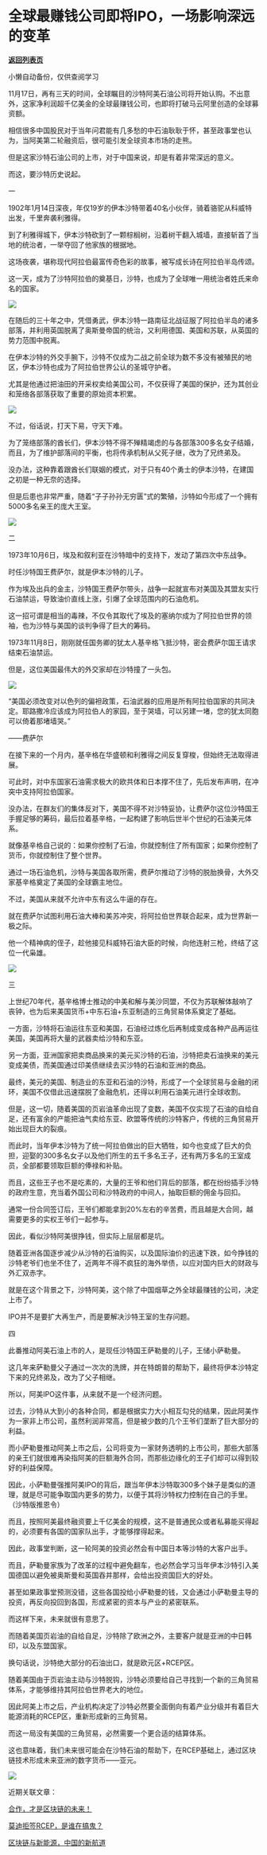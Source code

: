 # 全球最赚钱公司即将IPO，一场影响深远的变革

[**返回列表页**](/gzh/政事堂2019)

小懒自动备份，仅供查阅学习

  

11月17日，再有三天的时间，全球瞩目的沙特阿美石油公司将开始认购。不出意外，这家净利润超千亿美金的全球最赚钱公司，也即将打破马云阿里创造的全球募资额。

  

相信很多中国股民对于当年问君能有几多愁的中石油耿耿于怀，甚至政事堂也认为，当阿美第二轮融资后，很可能引发全球资本市场的走熊。  

  

但是这家沙特石油公司的上市，对于中国来说，却是有着非常深远的意义。

  

  

而这，要沙特历史说起。  

  

  

一  

  

1902年1月14日深夜，年仅19岁的伊本沙特带着40名小伙伴，骑着骆驼从科威特出发，千里奔袭利雅得。

  

到了利雅得城下，伊本沙特砍到了一颗棕榈树，沿着树干翻入城墙，直接斩首了当地的统治者，一举夺回了他家族的根据地。

  

这场夜袭，堪称现代阿拉伯最富传奇色彩的故事，被写成长诗在阿拉伯半岛传颂。

  

这一天，成为了沙特阿拉伯的奠基日，沙特，也成为了全球唯一用统治者姓氏来命名的国家。

  

![](https://mmbiz.qpic.cn/mmbiz_jpg/rxhS23yu8cMFKSZkskvPV9J74ZFZDibCIpqwbqc7fxq9Swo4jvPgWicayC3cicZoxYbVfSOvcKFdicIHfNmyPAs6WA/640?wx_fmt=jpeg)

  

在随后的三十年之中，凭借勇武，伊本沙特一路南征北战征服了阿拉伯半岛的诸多部落，并利用英国脱离了奥斯曼帝国的统治，又利用德国、美国和苏联，从英国的势力范围中脱离。

  

在伊本沙特的外交手腕下，沙特不仅成为二战之前全球为数不多没有被殖民的地区，伊本沙特也成为了阿拉伯世界公认的圣城守护者。

  

尤其是他通过把油田的开采权卖给美国公司，不仅获得了美国的保护，还为其创业和笼络各部落获取了重要的原始资本积累。

  

![](https://mmbiz.qpic.cn/mmbiz_jpg/rxhS23yu8cMFKSZkskvPV9J74ZFZDibCIAeALyiaKMSoRHwYCIxBXOaicSOn8eibRmNHBkoDCQWZruXgLBAjHAzY0A/640?wx_fmt=jpeg)

  

不过，俗话说，打天下易，守天下难。

  

为了笼络部落的酋长们，伊本沙特不得不殚精竭虑的与各部落300多名女子结婚，而且，为了维护部落间的平衡，也将传承机制从父死子继，改为了兄终弟及。

  

没办法，这种靠着跟酋长们联姻的模式，对于只有40个勇士的伊本沙特，在建国之初是一种无奈的选择。

  

但是后患也非常严重，随着“子子孙孙无穷匮”式的繁殖，沙特如今形成了一个拥有5000多名亲王的庞大王室。

  

![](https://mmbiz.qpic.cn/mmbiz_jpg/rxhS23yu8cMFKSZkskvPV9J74ZFZDibCIeaiaPYlIzLn8YdRmJSwUgAe5hQ1ao0YmxVHf5womjJQib71ukFIjiccGw/640?wx_fmt=jpeg)

  

  

二

  

1973年10月6日，埃及和叙利亚在沙特暗中的支持下，发动了第四次中东战争。

  

时任沙特国王费萨尔，就是伊本沙特的儿子。  

  

作为埃及出兵的金主，沙特国王费萨尔带头，战争一起就宣布对美国及其盟友实行石油禁运，导致油价直线上涨，引爆了全球范围内的石油危机。

  

这一招可谓是相当的毒辣，不仅令其取代了埃及的塞纳尔成为了阿拉伯世界的领袖，也为沙特与美国的谈判争得了巨大的筹码。  

  

1973年11月8日，刚刚就任国务卿的犹太人基辛格飞抵沙特，密会费萨尔国王请求结束石油禁运。

  

但是，这位美国最伟大的外交家却在沙特撞了一头包。

  

![](https://mmbiz.qpic.cn/mmbiz/rxhS23yu8cMFKSZkskvPV9J74ZFZDibCIqdCzhV5CYPnTUf4icGyicvDBLCgYFia9GYyhFLUFq5GbKcnNpHdiclGHuA/640?wx_fmt=other)

  

“美国必须改变对以色列的偏袒政策，石油武器的应用是所有阿拉伯国家的共同决定。耶路撒冷应该成为阿拉伯人的家园，至于哭墙，可以另建一堵，您的犹太同胞可以倚着那堵墙哭。”

——费萨尔

  

在接下来的一个月内，基辛格在华盛顿和利雅得之间反复穿梭，但始终无法取得进展。

  

可此时，对中东国家石油需求极大的欧共体和日本撑不住了，先后发布声明，在冲突中支持阿拉伯国家。

  

没办法，在群友们的集体反对下，美国不得不对沙特妥协，让费萨尔这位沙特国王手握足够的筹码，最后拉着基辛格，一起构建了影响后世半个世纪的石油美元体系。

  

就像基辛格自己说的：如果你控制了石油，你就控制住了所有国家；如果你控制了货币，你就控制住了整个世界。

  

通过一场石油危机，沙特与美国各取所需，费萨尔推动了沙特的脱胎换骨，大外交家基辛格奠定了美国的全球霸主地位。  

  

不过，美国从来就不允许中东有这么牛逼的存在。

  

就在费萨尔试图利用石油大棒和美苏冲突，将阿拉伯世界联合起来，成为世界新一极之际。

  

他一个精神病的侄子，趁他接见科威特石油大臣的时候，向他连射三枪，终结了这位一代枭雄。

  

![](https://mmbiz.qpic.cn/mmbiz_jpg/rxhS23yu8cMFKSZkskvPV9J74ZFZDibCI29gXsP8LwabkR5AH5nrMNA2Gx1hbKLL5DR61oYUK8LEur32QtA2t4w/640?wx_fmt=jpeg)

  

  

三

  

上世纪70年代，基辛格博士推动的中美和解与美沙同盟，不仅为苏联解体敲响了丧钟，也为后来美国货币+中东石油+东亚制造的三角贸易体系奠定了基础。

  

一方面，沙特将石油运往东亚和美国，石油经过炼化后再制成变成各种产品再运往美国，美国再将大量的武器卖给沙特和东亚。

  

另一方面，亚洲国家把卖商品换来的美元买沙特的石油，沙特把卖石油换来的美元变成美债，而美国通过印美债继续去买沙特的石油和亚洲的商品。

  

最终，美元的美国、制造业的东亚和石油的沙特，形成了一个全球贸易与金融的闭环，美国不仅借此迅速摆脱了金融危机，还得以利用石油美元进行全球收割。  

  

但是，这一切，随着美国的页岩油革命出现了变数，美国不仅实现了石油的自给自足，还有富余的产能把油气卖给东亚、欧盟等传统的沙特客户，传统的三角贸易开始出现巨大的裂痕。

  

而此时，当年伊本沙特为了统一阿拉伯做出的巨大牺牲，如今也变成了巨大的负担，迎娶的300多名女子以及他们所生的五千多名王子，还有两万多名的王室成员，全部都要领取巨额的俸禄和补贴。

  

而且，这些王子也不是吃素的，大量的王爷和他们背后的部落，都在纷纷插手沙特的政府生意，充当着外国公司和沙特政府的中间人，抽取巨额的佣金与回扣。

  

通常一份合同签订后，王爷们都能拿到20%左右的辛苦费，而且越是大合同，越需要更多的实权王爷们一起参与。

  

因此，看似沙特阿美很挣钱，但实际上层层都是坑。

  

随着亚洲各国逐步减少从沙特的石油购买，以及国际油价的迅速下跌，如今挣钱的沙特老爷们也坐不住了，近两年不得不疯狂的海外举债，以应对国内巨大的财政与外汇双赤字。

  

就是在这个背景之下，沙特阿美，这个除了中国烟草之外全球最赚钱的公司，决定上市了。

  

IPO并不是要扩大再生产，而是要解决沙特王室的生存问题。

  

  

四

  

此番推动阿美石油上市的人，是现任沙特国王萨勒曼的儿子，王储小萨勒曼。  

  

这几年来萨勒曼父子通过一次次的洗牌，并在特朗普的帮助下，最终将伊本沙特定下来的兄终弟及，改为了父子相继。  

  

所以，阿美IPO这件事，从来就不是一个经济问题。

  

过去，沙特从大到小的各种合同，都是根据实力大小相互勾兑的结果，因此阿美作为一家非上市公司，虽然利润非常高，但是被少数的几个王爷们垄断了巨大部分的利益。

  

而小萨勒曼推动阿美上市之后，公司将变为一家财务透明的上市公司，那些大部落的亲王们就很难再染指阿美的巨额海外合同，而那些边缘化的王子们却可以得到较好的利益保障。

  

因此，小萨勒曼强推阿美IPO的背后，跟当年伊本沙特取300多个妹子是类似的道理，就是尽可能争取国内更多的势力，以便于其将沙特权力控制在自己的手里。（沙特版推恩令）

  

而且，按照阿美最终融资要上千亿美金的规模，这不是普通民众或者私募能买得起的，必须要有各国的国家队出手，才能够撑得起来。

  

  

因此，政事堂判断，这一轮阿美的投资必然会有中国日本等沙特的大客户出手。

  

而且，萨勒曼家族为了改革的过程中避免翻车，也必然会学习当年伊本沙特引入美国德国以避免被奥斯曼和英国吞并那样，会给出投资国巨大的好处。

  

甚至如果政事堂预测没错，这些各国投给小萨勒曼的钱，又会通过小萨勒曼主导的投资，再反向投回到各国，形成紧密的资本与产业的紧密联系。

  

而这样下来，未来就很有意思了。

  

而随着美国页岩油的自给自足，沙特除了欧洲之外，主要客户就是亚洲的中日韩印，以及东盟国家。

  

换句话说，沙特绝大部分的石油出口，就是欧元区+RCEP区。

  

随着美国由于页岩油主动与沙特脱钩，沙特必须要给自己寻找到一个新的三角贸易体系，才能够维持其阿拉伯世界老大的地位。  

  

因此阿美上市之后，产业机构决定了沙特必然要全面倒向有着产业分级并有着巨大能源消耗的RCEP区，重新形成新的三角贸易。

  

而这一局没有美国的三角贸易，必然需要一个更合适的结算体系。

  

这也意味着，我们未来很可能会在沙特石油的帮助下，在RCEP基础上，通过区块链技术形成未来亚洲的数字货币——亚元。

  

![](https://mmbiz.qpic.cn/mmbiz_jpg/rxhS23yu8cPp0iaKAfe0ZsWfgGcY72o9Nror8TicrtnlDsqzY7y4Kum4fM3X0FMEGlbvm9HvZUiaETSnLt4DHNLbQ/640?wx_fmt=jpeg)

  

近期关联文章：

[合作，才是区块链的未来！](http://mp.weixin.qq.com/s?__biz=MzAwMzU1ODAwOQ==&mid=2650332903&idx=1&sn=d97833f168040869a0b1f83b0cfc1bb0&chksm=833521f1b442a8e7b3531b238e4f02baef533ca085ca593fc8fbea960197937e1eb9f25fd82c&scene=21#wechat_redirect)  

[莫迪拒签RCEP，是谁在搞鬼？](http://mp.weixin.qq.com/s?__biz=MzAwMzU1ODAwOQ==&mid=2650333032&idx=1&sn=6e5916dc2c73735ae7edaf1486de84d5&chksm=8335207eb442a968a8954eae1a935213d64c82546350cf109c813fb12d30c3bafe137e471ce1&scene=21#wechat_redirect)  

[区块链与新能源，中国的新航道](http://mp.weixin.qq.com/s?__biz=MzAwMzU1ODAwOQ==&mid=2650332982&idx=1&sn=e5dc81504ecb0c55028856251230865d&chksm=83352020b442a9367862ac4c8fee4a5a93a7a2babb46e679e794ddeb1aac7ba82e34fecc9810&scene=21#wechat_redirect)  

